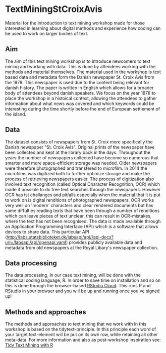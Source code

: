 # TextMiningStCroixAvis
Material for the introduction to text mining workshop made for those interested in learning about digital methods and experience how coding can be used to work on larger bodies of text.

## Aim
The aim of this text mining workshop is to introduce newcomers to text mining and working with data. This is done by attendees working with the methods and material themselves. The material used in the workshop is text based data and metadata form the Danish newspaper St. Croix Avis from the 1878. This newspaper is used due to the content being relevant for danish history. The paper is written in English which allows for a broader body of attendees beyond danish speakers. We focus on the year 1878 to place the workshop in a histoical context, allowing the attendees to gather information about what news was covered and which keywords could be interesting during the time shortly before the end of European settlement of the island.

## Data
The dataset consists of newspapers from St. Croix more specifically the Danish newspaper "St. Croix Avis". Original prints of the newspaper have been collected and kept at the library back in the days. Throughout the years the number of newspapers collected have become so numerous that smarter and more space-efficient storage was needed. Older newspapers were therefore photographed and transfered to microfilm. In 2014 the microfilms was digitized both to further optimize storage and make the process of retrieving newspapers easier. The process of digitization also involved text recognition (called Optical Character Recognition; OCR) which made it possible to do free text searches through the newspapers. However OCR has ist challanges and pitfalls especially when the material that it is put to work on is digital renditions of photographed newspapers. OCR works very well on 'modern' characters and clear rendered documents but has some diffulties reading texts that have been through a number of renditions which can leave pieces of text unclear, this can result in OCR-mistakes, where the text has not been recognised. 
The data is made available through an Application Programming Interface (API) which is a software that allows devices to share data. This particular API (http://labs.statsbiblioteket.dk/labsapi/api//api-docs?url=/labsapi/api/openapi.yaml) provides publicly available data and metadata from old newspapers at the Royal Libary's newspaper collection.

## Data processing
The data processing, in our case text mining, will be done with the statistical coding language, R. In order to save time on installation and so on this is done through the browser-based [RStudio Cloud](https://rstudio.cloud/). This runs R and RStudio in your browser and you will be up and running once you've signed up!

## Methods and approaches
The methods and approaches to text mining that we work with in this workshop is based on the tidytext-principle. In this principle each word of your target text-element will be put on its own row, while retaining all other meta-data. For more information and also as post-workshop inspiration see: [Tidy Text Mining with R](https://www.tidytextmining.com)
